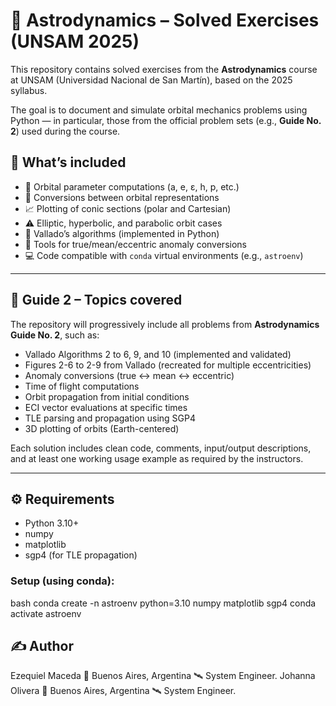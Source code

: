 # 🌌 Astrodynamics – Solved Exercises (UNSAM 2025)

This repository contains solved exercises from the **Astrodynamics** course at UNSAM (Universidad Nacional de San Martín), based on the 2025 syllabus.

The goal is to document and simulate orbital mechanics problems using Python — in particular, those from the official problem sets (e.g., **Guide No. 2**) used during the course.

## 📘 What’s included

- 📐 Orbital parameter computations (a, e, ε, h, p, etc.)
- 🔁 Conversions between orbital representations
- 📈 Plotting of conic sections (polar and Cartesian)
- ⚠️ Elliptic, hyperbolic, and parabolic orbit cases
- 🔬 Vallado’s algorithms (implemented in Python)
- 📎 Tools for true/mean/eccentric anomaly conversions
- 💻 Code compatible with `conda` virtual environments (e.g., `astroenv`)

---

## 📝 Guide 2 – Topics covered

The repository will progressively include all problems from **Astrodynamics Guide No. 2**, such as:

- Vallado Algorithms 2 to 6, 9, and 10 (implemented and validated)
- Figures 2-6 to 2-9 from Vallado (recreated for multiple eccentricities)
- Anomaly conversions (true ↔ mean ↔ eccentric)
- Time of flight computations
- Orbit propagation from initial conditions
- ECI vector evaluations at specific times
- TLE parsing and propagation using SGP4
- 3D plotting of orbits (Earth-centered)

Each solution includes clean code, comments, input/output descriptions, and at least one working usage example as required by the instructors.

---

## ⚙️ Requirements

- Python 3.10+
- numpy
- matplotlib
- sgp4 (for TLE propagation)

### Setup (using conda):

bash
conda create -n astroenv python=3.10 numpy matplotlib sgp4
conda activate astroenv

## ✍️ Author
Ezequiel Maceda
📍 Buenos Aires, Argentina
🛰️ System Engineer.
Johanna Olivera
📍 Buenos Aires, Argentina
🛰️ System Engineer.
